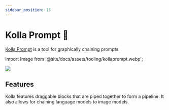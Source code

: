 ```yaml
---
sidebar_position: 15
---
```


# Kolla Prompt 🚧

[Kolla Prompt](https://kollaprompt.com) is a tool for graphically chaining 
prompts. 

import Image from '@site/docs/assets/tooling/kollaprompt.webp';

<div style={{textAlign: 'center'}}>
  <img src={Image} style={{width: "750px"}}/>
</div>

## Features

Kolla features draggable blocks that are piped together to form a pipeline. It 
also allows for chaining language models to image models.
